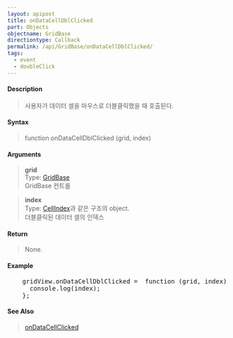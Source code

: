 ```yaml
---
layout: apipost
title: onDataCellDblClicked
part: Objects
objectname: GridBase
directiontype: Callback
permalink: /api/GridBase/onDataCellDblClicked/
tags:
  - event
  - doubleClick
---
```



#### Description

> 사용자가 데이터 셀을 마우스로 더블클릭했을 때 호출된다.   

#### Syntax

> function onDataCellDblClicked (grid, index)  

#### Arguments

> **grid**  
> Type: [GridBase](/api/GridBase/)  
> GridBase 컨트롤  

> **index**  
> Type: [CellIndex](/api/types/CellIndex/)과 같은 구조의 object.  
> 더블클릭된 데이터 셀의 인덱스  

#### Return

> None.  

#### Example

<pre class="prettyprint">
    gridView.onDataCellDblClicked =  function (grid, index) {
      console.log(index);
    };
</pre>

#### See Also
> [onDataCellClicked](/api/GridBase/onDataCellClicked)